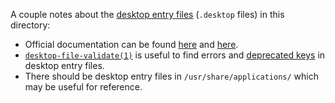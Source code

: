 A couple notes about the [desktop entry files][1] (`.desktop` files) in this directory:
*   Official documentation can be found [here][4] and [here][5].
*   [`desktop-file-validate(1)`][6] is useful to find errors and [deprecated keys][3] in
    desktop entry files.
*   There should be desktop entry files in `/usr/share/applications/` which may be useful
    for reference.

[1]: https://en.wikipedia.org/wiki/Shortcut_(computing)#Unix
[2]: https://wiki.archlinux.org/index.php/Desktop_entries
[3]: https://wiki.archlinux.org/index.php/Desktop_entries#Deprecation
[4]: https://specifications.freedesktop.org/desktop-entry-spec/desktop-entry-spec-latest.html
     ("Desktop Entry Specification" at freedesktop.org)
[5]: https://specifications.freedesktop.org/menu-spec/menu-spec-latest.html
     ("Desktop Menu Specification" at freedesktop.org)
[6]: https://systutorials.com/docs/linux/man/1-desktop-file-validate/

<!-- vim: set tw=90 sts=-1 sw=4 et spell: -->
